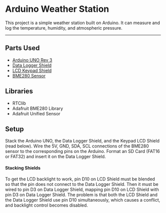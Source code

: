 # Arduino Weather Station

This project is a simple weather station built on Arduino. It can measure and log the temperature, humidity, and atmospheric pressure.

---

## Parts Used
* [Arduino UNO Rev 3](https://store.arduino.cc/arduino-uno-rev3)
* [Data Logger Shield](https://learn.adafruit.com/adafruit-data-logger-shield)
* [LCD Keypad Shield](https://www.dfrobot.com/product-51.html)
* [BME280 Sensor](https://www.az-delivery.de/es/products/gy-bme280)

## Libraries
* RTClib
* Adafruit BME280 Library
* Adafruit Unified Sensor

## Setup
Stack the Arduino UNO, the Data Logger Shield, and the Keypad LCD Shield (read below). Wire the 5V, GND, SDA, SCL connections of the BME280 sensor to the corresponding pins on the Arduino. Format an SD Card (FAT16 or FAT32) and insert it on the Data Logger Shield.

#### Stacking Shields
To get the LCD backlight to work, pin D10 on LCD Shield must be blended so that the pin does not connect to the Data Logger Shield. Then it must be wired to pin D3 on Data Logger Shield, mapping pin D10 on LCD Shield with pin D3 on Data Logger Shield. The problem is that both the LCD Shield and the Data Logger Shield use pin D10 simultaneously, which causes a conflict, and backlight control becomes disabled.
